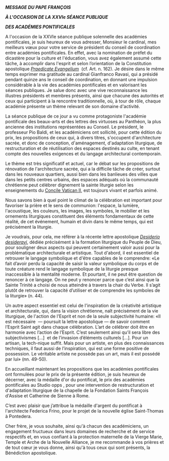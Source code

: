 ***MESSAGE DU PAPE FRANÇOIS***

***À L'OCCASION DE LA XXVIe SÉANCE PUBLIQUE***

***DES ACADÉMIES PONTIFICALES***

A l'occasion de la XXVIe séance publique solennelle des académies pontificales, je suis heureux de vous adresser, Monsieur le cardinal, mes meilleurs vœux pour votre service de président du conseil de coordination entre académies pontificales. En effet, avec la nomination de préfet du dicastère pour la culture et l'éducation, vous avez également assumé cette tâche, à accomplir dans l'esprit et selon l’orientation de la Constitution apostolique *[Praedicate Evangelium](https://www.vatican.va/content/francesco/fr/apost_constitutions/documents/20220319-costituzione-ap-praedicate-evangelium.html)*  (cf. Art. n. 162). Je désire dans le même temps exprimer ma gratitude au cardinal Gianfranco Ravasi, qui a présidé pendant quinze ans le conseil de coordination, en donnant une impulsion considérable à la vie des académies pontificales et en valorisant les séances publiques. Je salue donc avec une vive reconnaissance les illustres présidents et membres présents, ainsi que chacune des autorités et ceux qui participent à la rencontre traditionnelle, où, à tour de rôle, chaque académie présente un thème relevant de son domaine d'activité.

La séance publique de ce jour a vu comme protagoniste l'académie pontificale des beaux-arts et des lettres des virtuoses au Panthéon, la plus ancienne des institutions représentées au Conseil. Le président, le professeur Pio Baldi, et les académiciens ont sollicité, pour cette édition du prix, les propositions de ceux qui, à divers titres, s'occupent d'architecture sacrée, et donc de conception, d'aménagement, d'adaptation liturgique, de restructuration et de réutilisation des espaces destinés au culte, en tenant compte des nouvelles exigences et du langage architectural contemporain.

Le thème est très significatif et actuel, car le débat sur les propositions de rénovation de l'architecture sacrée, qui a la difficile tâche de créer, surtout dans les nouveaux quartiers, aussi bien dans les banlieues des villes que dans les petits centres urbains, des espaces adéquats où la communauté chrétienne peut célébrer dignement la sainte liturgie selon les enseignements du [Concile Vatican II](https://www.vatican.va/archive/hist_councils/ii_vatican_council/index_fr.htm), est toujours vivant et parfois animé.

Nous savons bien à quel point le climat de la célébration est important pour favoriser la prière et le sens de communion: l'espace, la lumière, l'acoustique, les couleurs, les images, les symboles, le mobilier et les ornements liturgiques constituent des éléments fondamentaux de cette réalité, de cet événement, humain et divin dans le même temps, qui est précisément la liturgie.

Je voudrais, pour cela, me référer à la récente lettre apostolique *[Desiderio desideravi](https://www.vatican.va/content/francesco/fr/apost_letters/documents/20220629-lettera-ap-desiderio-desideravi.html)*, dédiée précisément à la formation liturgique du Peuple de Dieu, pour souligner deux aspects qui peuvent certainement valoir aussi pour la problématique architecturale et artistique. Tout d'abord, il est essentiel de retrouver le langage symbolique et d'être capables de le comprendre: «Le fait d’avoir perdu la capacité de saisir la valeur symbolique du corps et de toute créature rend le langage symbolique de la liturgie presque inaccessible à la mentalité moderne. Et pourtant, il ne peut être question de renoncer à ce langage. On ne peut y renoncer parce que c’est ainsi que la Sainte Trinité a choisi de nous atteindre à travers la chair du Verbe. Il s’agit plutôt de retrouver la capacité d’utiliser et de comprendre les symboles de la liturgie» (n. 44).

Un autre aspect essentiel est celui de l'inspiration de la créativité artistique et architecturale, qui, dans la vision chrétienne, naît précisément de la vie liturgique, de l'action de l'Esprit et non de la seule subjectivité humaine: «Il est nécessaire  — poursuit la lettre apostolique — de savoir comment l’Esprit Saint agit dans chaque célébration. L’art de célébrer doit être en harmonie avec l’action de l’Esprit. C’est seulement ainsi qu’il sera libre des subjectivismes \[...\]  et de l’invasion d’éléments culturels \[...\]. Pour un artisan, la tech-nique suffit. Mais pour un artiste, en plus des connaissances techniques, il faut aussi de l’inspiration, qui est une forme positive de possession. Le véritable artiste ne possède pas un art, mais il est possédé par lui» (nn. 49-50).

En accueillant maintenant les propositions que les académies pontificales ont formulées pour le prix de la présente édition, je suis heureux de décerner, avec la médaille d'or du pontificat, le prix des académies pontificales au Studio opps , pour une intervention de restructuration et d'adaptation liturgique de la chapelle de la Fondation Saints François d'Assise et Catherine de Sienne à Rome.

C’est avec plaisir que j’attribue la médaille d'argent du pontificat à l'architecte Federica Frino, pour le projet de la nouvelle église Saint-Thomas à Pontedera.

Cher frère, je vous souhaite, ainsi qu'à chacun des académiciens, un engagement fructueux dans leurs domaines de recherche et de service respectifs et, en vous confiant à la protection maternelle de la Vierge Marie, Temple et Arche de la Nouvelle Alliance, je me recommande à vos prières et de tout cœur je vous donne, ainsi qu'à tous ceux qui sont présents, la Bénédiction apostolique.